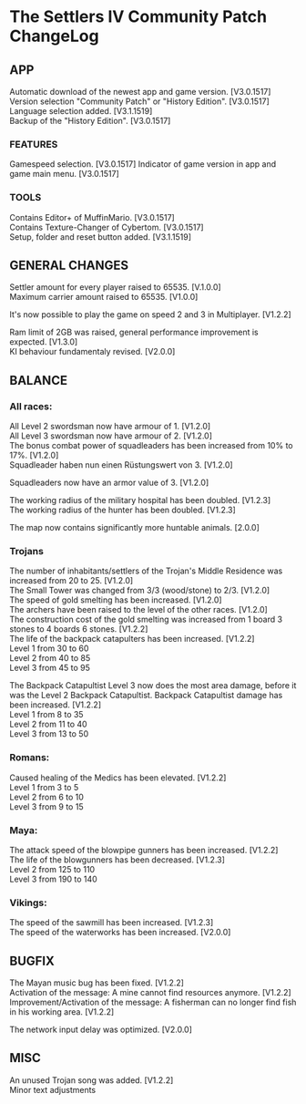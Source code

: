 # The Settlers IV Community Patch ChangeLog

## APP 
Automatic download of the newest app and game version. [V3.0.1517]  
Version selection "Community Patch" or "History Edition". [V3.0.1517]  
Language selection added.  [V3.1.1519]  
Backup of the "History Edition". [V3.0.1517] 

### FEATURES
Gamespeed selection. [V3.0.1517] 
Indicator of game version in app and game main menu. [V3.0.1517]  

### TOOLS
Contains Editor+ of MuffinMario. [V3.0.1517]  
Contains Texture-Changer of Cybertom. [V3.0.1517]  
Setup, folder and reset button added. [V3.1.1519]


## GENERAL CHANGES

Settler amount for every player raised to 65535. [V.1.0.0]  
Maximum carrier amount raised to 65535. [V1.0.0]  

It's now possible to play the game on speed 2 and 3 in Multiplayer. [V1.2.2]  

Ram limit of 2GB was raised, general performance improvement is expected. [V1.3.0]  
KI behaviour fundamentaly revised. [V2.0.0]  


## BALANCE

### All races:
All Level 2 swordsman now have armour of 1. [V1.2.0]  
All Level 3 swordsman now have armour of 2. [V1.2.0]  
The bonus combat power of squadleaders has been increased from 10% to 17%. [V1.2.0]  
Squadleader haben nun einen Rüstungswert von 3. [V1.2.0]  

Squadleaders now have an armor value of 3. [V1.2.0]

The working radius of the military hospital has been doubled. [V1.2.3]  
The working radius of the hunter has been doubled. [V1.2.3]  

The map now contains significantly more huntable animals. [2.0.0]


### Trojans
The number of inhabitants/settlers of the Trojan's Middle Residence was increased from 20 to 25. [V1.2.0]  
The Small Tower was changed from 3/3 (wood/stone) to 2/3. [V1.2.0]  
The speed of gold smelting has been increased. [V1.2.0]  
The archers have been raised to the level of the other races. [V1.2.0]  
The construction cost of the gold smelting was increased from 1 board 3 stones to 4 boards 6 stones. [V1.2.2]  
The life of the backpack catapulters has been increased. [V1.2.2]  
    Level 1 from 30 to 60  
    Level 2 from 40 to 85  
    Level 3 from 45 to 95  
    
The Backpack Catapultist Level 3 now does the most area damage, before it was the Level 2 Backpack Catapultist. Backpack Catapultist damage has been increased. [V1.2.2]  
    Level 1 from 8 to 35  
    Level 2 from 11 to 40  
    Level 3 from 13 to 50  

### Romans:
Caused healing of the Medics has been elevated. [V1.2.2]  
    Level 1 from 3 to 5  
    Level 2 from 6 to 10  
    Level 3 from 9 to 15  

### Maya: 
The attack speed of the blowpipe gunners has been increased. [V1.2.2]  
The life of the blowgunners has been decreased. [V1.2.3]  
    Level 2 from 125 to 110  
    Level 3 from 190 to 140  

### Vikings:
The speed of the sawmill has been increased. [V1.2.3]  
The speed of the waterworks has been increased. [V2.0.0]

## BUGFIX

The Mayan music bug has been fixed. [V1.2.2]  
Activation of the message: A mine cannot find resources anymore. [V1.2.2]  
Improvement/Activation of the message: A fisherman can no longer find fish in his working area. [V1.2.2]

The network input delay was optimized. [V2.0.0]

## MISC

An unused Trojan song was added. [V1.2.2]  
Minor text adjustments
